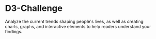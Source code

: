 # D3-Challenge
Analyze the current trends shaping people's lives, as well as creating charts, graphs, and interactive elements to help readers understand your findings.
